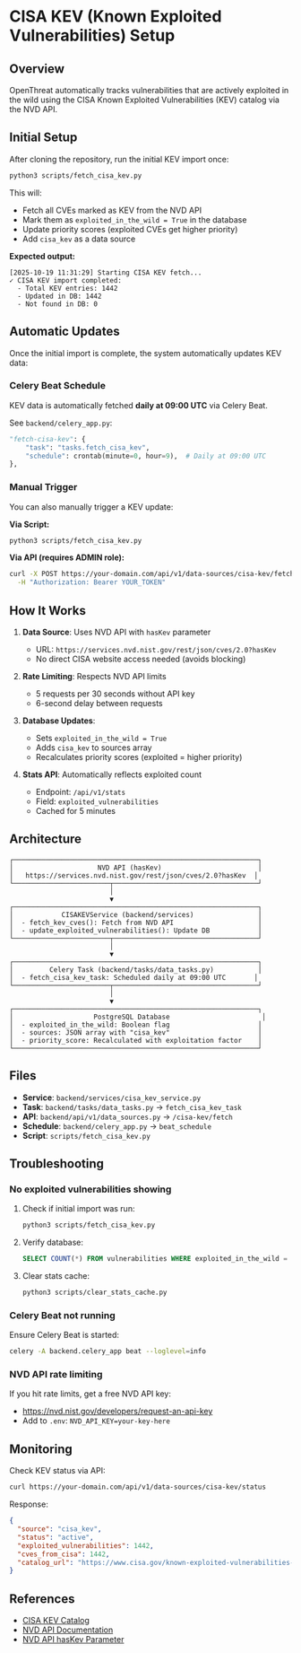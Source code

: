 # CISA KEV (Known Exploited Vulnerabilities) Setup

## Overview

OpenThreat automatically tracks vulnerabilities that are actively exploited in the wild using the CISA Known Exploited Vulnerabilities (KEV) catalog via the NVD API.

## Initial Setup

After cloning the repository, run the initial KEV import once:

```bash
python3 scripts/fetch_cisa_kev.py
```

This will:
- Fetch all CVEs marked as KEV from the NVD API
- Mark them as `exploited_in_the_wild = True` in the database
- Update priority scores (exploited CVEs get higher priority)
- Add `cisa_kev` as a data source

**Expected output:**
```
[2025-10-19 11:31:29] Starting CISA KEV fetch...
✓ CISA KEV import completed:
  - Total KEV entries: 1442
  - Updated in DB: 1442
  - Not found in DB: 0
```

## Automatic Updates

Once the initial import is complete, the system automatically updates KEV data:

### Celery Beat Schedule

KEV data is automatically fetched **daily at 09:00 UTC** via Celery Beat.

See `backend/celery_app.py`:
```python
"fetch-cisa-kev": {
    "task": "tasks.fetch_cisa_kev",
    "schedule": crontab(minute=0, hour=9),  # Daily at 09:00 UTC
},
```

### Manual Trigger

You can also manually trigger a KEV update:

**Via Script:**
```bash
python3 scripts/fetch_cisa_kev.py
```

**Via API (requires ADMIN role):**
```bash
curl -X POST https://your-domain.com/api/v1/data-sources/cisa-kev/fetch \
  -H "Authorization: Bearer YOUR_TOKEN"
```

## How It Works

1. **Data Source**: Uses NVD API with `hasKev` parameter
   - URL: `https://services.nvd.nist.gov/rest/json/cves/2.0?hasKev`
   - No direct CISA website access needed (avoids blocking)

2. **Rate Limiting**: Respects NVD API limits
   - 5 requests per 30 seconds without API key
   - 6-second delay between requests

3. **Database Updates**:
   - Sets `exploited_in_the_wild = True`
   - Adds `cisa_kev` to sources array
   - Recalculates priority scores (exploited = higher priority)

4. **Stats API**: Automatically reflects exploited count
   - Endpoint: `/api/v1/stats`
   - Field: `exploited_vulnerabilities`
   - Cached for 5 minutes

## Architecture

```
┌─────────────────────────────────────────────────────────────┐
│                     NVD API (hasKev)                        │
│   https://services.nvd.nist.gov/rest/json/cves/2.0?hasKev  │
└────────────────────────┬────────────────────────────────────┘
                         │
                         ▼
┌─────────────────────────────────────────────────────────────┐
│            CISAKEVService (backend/services)                │
│  - fetch_kev_cves(): Fetch from NVD API                     │
│  - update_exploited_vulnerabilities(): Update DB            │
└────────────────────────┬────────────────────────────────────┘
                         │
                         ▼
┌─────────────────────────────────────────────────────────────┐
│         Celery Task (backend/tasks/data_tasks.py)           │
│  - fetch_cisa_kev_task: Scheduled daily at 09:00 UTC       │
└────────────────────────┬────────────────────────────────────┘
                         │
                         ▼
┌─────────────────────────────────────────────────────────────┐
│                    PostgreSQL Database                       │
│  - exploited_in_the_wild: Boolean flag                      │
│  - sources: JSON array with "cisa_kev"                      │
│  - priority_score: Recalculated with exploitation factor    │
└─────────────────────────────────────────────────────────────┘
```

## Files

- **Service**: `backend/services/cisa_kev_service.py`
- **Task**: `backend/tasks/data_tasks.py` → `fetch_cisa_kev_task`
- **API**: `backend/api/v1/data_sources.py` → `/cisa-kev/fetch`
- **Schedule**: `backend/celery_app.py` → `beat_schedule`
- **Script**: `scripts/fetch_cisa_kev.py`

## Troubleshooting

### No exploited vulnerabilities showing

1. Check if initial import was run:
   ```bash
   python3 scripts/fetch_cisa_kev.py
   ```

2. Verify database:
   ```sql
   SELECT COUNT(*) FROM vulnerabilities WHERE exploited_in_the_wild = true;
   ```

3. Clear stats cache:
   ```bash
   python3 scripts/clear_stats_cache.py
   ```

### Celery Beat not running

Ensure Celery Beat is started:
```bash
celery -A backend.celery_app beat --loglevel=info
```

### NVD API rate limiting

If you hit rate limits, get a free NVD API key:
- https://nvd.nist.gov/developers/request-an-api-key
- Add to `.env`: `NVD_API_KEY=your-key-here`

## Monitoring

Check KEV status via API:
```bash
curl https://your-domain.com/api/v1/data-sources/cisa-kev/status
```

Response:
```json
{
  "source": "cisa_kev",
  "status": "active",
  "exploited_vulnerabilities": 1442,
  "cves_from_cisa": 1442,
  "catalog_url": "https://www.cisa.gov/known-exploited-vulnerabilities-catalog"
}
```

## References

- [CISA KEV Catalog](https://www.cisa.gov/known-exploited-vulnerabilities-catalog)
- [NVD API Documentation](https://nvd.nist.gov/developers/vulnerabilities)
- [NVD API hasKev Parameter](https://services.nvd.nist.gov/rest/json/cves/2.0?hasKev)
